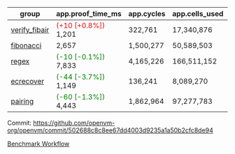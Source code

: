 | group | app.proof_time_ms | app.cycles | app.cells_used | leaf.proof_time_ms | leaf.cycles | leaf.cells_used |
| -- | -- | -- | -- | -- | -- | -- |
| [verify_fibair](https://github.com/openvm-org/openvm/blob/benchmark-results/benchmarks-pr/1804/verify_fibair-502688c8c8ee67dd4003d9235a1a50b2cfc8de94.md) |<span style='color: red'>(+10 [+0.8%])</span> 1,201 |  322,761 |  17,340,876 |- | - | - |
| [fibonacci](https://github.com/openvm-org/openvm/blob/benchmark-results/benchmarks-pr/1804/fibonacci-502688c8c8ee67dd4003d9235a1a50b2cfc8de94.md) | 2,657 |  1,500,277 |  50,589,503 |- | - | - |
| [regex](https://github.com/openvm-org/openvm/blob/benchmark-results/benchmarks-pr/1804/regex-502688c8c8ee67dd4003d9235a1a50b2cfc8de94.md) |<span style='color: green'>(-10 [-0.1%])</span> 7,833 |  4,165,226 |  166,511,152 |- | - | - |
| [ecrecover](https://github.com/openvm-org/openvm/blob/benchmark-results/benchmarks-pr/1804/ecrecover-502688c8c8ee67dd4003d9235a1a50b2cfc8de94.md) |<span style='color: green'>(-44 [-3.7%])</span> 1,149 |  136,241 |  8,089,270 |- | - | - |
| [pairing](https://github.com/openvm-org/openvm/blob/benchmark-results/benchmarks-pr/1804/pairing-502688c8c8ee67dd4003d9235a1a50b2cfc8de94.md) |<span style='color: green'>(-60 [-1.3%])</span> 4,443 |  1,862,964 |  97,277,783 |- | - | - |


Commit: https://github.com/openvm-org/openvm/commit/502688c8c8ee67dd4003d9235a1a50b2cfc8de94

[Benchmark Workflow](https://github.com/openvm-org/openvm/actions/runs/15929847750)
